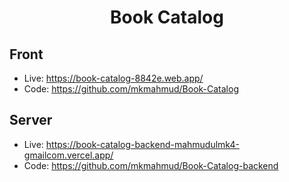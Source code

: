 <h1 align="center"> Book Catalog </h1>


## Front
* Live: https://book-catalog-8842e.web.app/
* Code:  https://github.com/mkmahmud/Book-Catalog

## Server
* Live: https://book-catalog-backend-mahmudulmk4-gmailcom.vercel.app/
* Code: https://github.com/mkmahmud/Book-Catalog-backend

